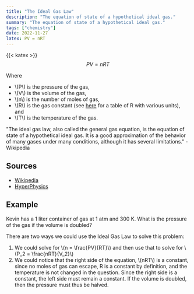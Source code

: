 ```yaml
---
title: "The Ideal Gas Law"
description: "The equation of state of a hypothetical ideal gas."
summary: "The equation of state of a hypothetical ideal gas."
tags: ["chemistry"]
date: 2022-11-27
latex: PV = nRT
---
```

{{< katex >}}
$$PV = nRT$$

Where
- \\(P\\) is the pressure of the gas,
- \\(V\\) is the volume of the gas,
- \\(n\\) is the number of moles of gas,
- \\(R\\) is the gas constant (see [here](https://en.wikipedia.org/wiki/Gas_constant) for a table of R with various units), and
- \\(T\\) is the temperature of the gas.

"The ideal gas law, also called the general gas equation, is the equation of state of a hypothetical ideal gas. It is a good approximation of the behavior of many gases under many conditions, although it has several limitations." - Wikipedia



## Sources
- [Wikipedia](https://en.wikipedia.org/wiki/Ideal_gas_law)
- [HyperPhysics](http://hyperphysics.phy-astr.gsu.edu/hbase/Kinetic/idegas.html)

## Example

Kevin has a 1 liter container of gas at 1 atm and 300 K. What is the pressure of the gas if the volume is doubled?

There are two ways we could use the Ideal Gas Law to solve this problem:

1. We could solve for \\(n = \frac{PV}{RT}\\) and then use that to solve for \\(P_2 = \frac{nRT}{V_2}\\)
2. We could notice that the right side of the equation, \\(nRT\\) is a constant, since no moles of gas can escape,
R is a constant by definition, and the temperature is not changed in the question. Since the right side is a constant,
the left side must remain a constant. If the volume is doubled, then the pressure must thus be halved.
